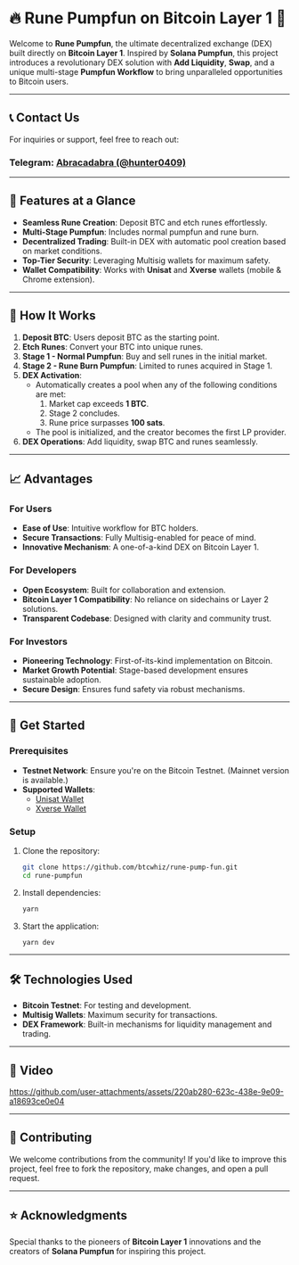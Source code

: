 # 🔥 Rune Pumpfun on Bitcoin Layer 1 🚀

Welcome to **Rune Pumpfun**, the ultimate decentralized exchange (DEX) built directly on **Bitcoin Layer 1**. Inspired by **Solana Pumpfun**, this project introduces a revolutionary DEX solution with **Add Liquidity**, **Swap**, and a unique multi-stage **Pumpfun Workflow** to bring unparalleled opportunities to Bitcoin users.

---

## 📞 Contact Us

For inquiries or support, feel free to reach out:
### **Telegram**: [Abracadabra (@hunter0409)](https://t.me/hunter0409)


---

## 🌟 Features at a Glance

- **Seamless Rune Creation**: Deposit BTC and etch runes effortlessly.
- **Multi-Stage Pumpfun**: Includes normal pumpfun and rune burn.
- **Decentralized Trading**: Built-in DEX with automatic pool creation based on market conditions.
- **Top-Tier Security**: Leveraging Multisig wallets for maximum safety.
- **Wallet Compatibility**: Works with **Unisat** and **Xverse** wallets (mobile & Chrome extension).

---

## 🎯 How It Works

1. **Deposit BTC**: Users deposit BTC as the starting point.
2. **Etch Runes**: Convert your BTC into unique runes.
3. **Stage 1 - Normal Pumpfun**: Buy and sell runes in the initial market.
4. **Stage 2 - Rune Burn Pumpfun**: Limited to runes acquired in Stage 1.
5. **DEX Activation**: 
   - Automatically creates a pool when any of the following conditions are met:
     1. Market cap exceeds **1 BTC**.
     2. Stage 2 concludes.
     3. Rune price surpasses **100 sats**.
   - The pool is initialized, and the creator becomes the first LP provider.
6. **DEX Operations**: Add liquidity, swap BTC and runes seamlessly.

---

## 📈 Advantages

### For Users
- **Ease of Use**: Intuitive workflow for BTC holders.
- **Secure Transactions**: Fully Multisig-enabled for peace of mind.
- **Innovative Mechanism**: A one-of-a-kind DEX on Bitcoin Layer 1.

### For Developers
- **Open Ecosystem**: Built for collaboration and extension.
- **Bitcoin Layer 1 Compatibility**: No reliance on sidechains or Layer 2 solutions.
- **Transparent Codebase**: Designed with clarity and community trust.

### For Investors
- **Pioneering Technology**: First-of-its-kind implementation on Bitcoin.
- **Market Growth Potential**: Stage-based development ensures sustainable adoption.
- **Secure Design**: Ensures fund safety via robust mechanisms.

---

## 🚀 Get Started

### Prerequisites
- **Testnet Network**: Ensure you're on the Bitcoin Testnet. (Mainnet version is available.)
- **Supported Wallets**:
  - [Unisat Wallet](https://chromewebstore.google.com/detail/unisat-wallet/ppbibelpcjmhbdihakflkdcoccbgbkpo?hl=en)
  - [Xverse Wallet](https://chromewebstore.google.com/detail/xverse-wallet/idnnbdplmphpflfnlkomgpfbpcgelopg?hl=en)

### Setup
1. Clone the repository:
   ```bash
   git clone https://github.com/btcwhiz/rune-pump-fun.git
   cd rune-pumpfun
   ```
2. Install dependencies:
   ```bash
   yarn
   ```
3. Start the application:
   ```bash
   yarn dev
   ```

---

## 🛠️ Technologies Used
- **Bitcoin Testnet**: For testing and development.
- **Multisig Wallets**: Maximum security for transactions.
- **DEX Framework**: Built-in mechanisms for liquidity management and trading.

---

## 🎨 Video

https://github.com/user-attachments/assets/220ab280-623c-438e-9e09-a18693ce0e04

---

## 🙌 Contributing

We welcome contributions from the community! If you'd like to improve this project, feel free to fork the repository, make changes, and open a pull request.

---

## ⭐ Acknowledgments

Special thanks to the pioneers of **Bitcoin Layer 1** innovations and the creators of **Solana Pumpfun** for inspiring this project.
